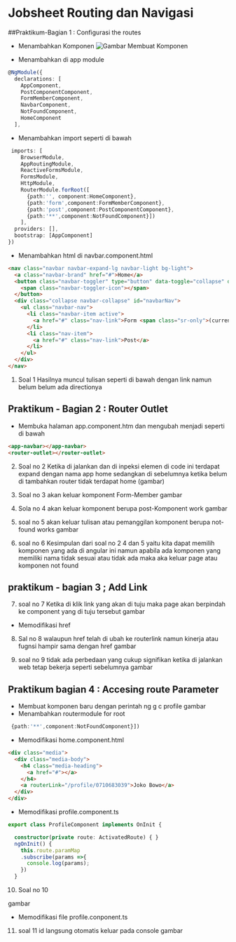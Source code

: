 # Jobsheet Routing dan Navigasi 

##Praktikum-Bagian 1 : Configurasi the routes 

- Menambahkan Komponen ![Gambar Membuat Komponen](/Users/rivaldosetyo/kuliah/Pemrograman_Web_Lanjut/gitbook_Laporan-Jobsheet/image/js10/1.png)

- Menambahkan di app module 
```typescript
@NgModule({
  declarations: [
    AppComponent,
    PostComponentComponent,
    FormMemberComponent,
    NavbarComponent,
    NotFoundComponent,
    HomeComponent
  ],
```
- Menambahkan import seperti di bawah 
```typescript
 imports: [
    BrowserModule,
    AppRoutingModule,
    ReactiveFormsModule,
    FormsModule,
    HttpModule,
    RouterModule.forRoot([
      {path:'', component:HomeComponent},
      {path:'form',component:FormMemberComponent},
      {path:'post',component:PostComponentComponent},
      {path:'**',component:NotFoundComponent}])
    ],
  providers: [],
  bootstrap: [AppComponent]
})
```
- Menambahkan html di navbar.component.html
```html
<nav class="navbar navbar-expand-lg navbar-light bg-light">
  <a class="navbar-brand" href="#">Home</a>
  <button class="navbar-toggler" type="button" data-toggle="collapse" data-target="#navbarNav" aria-controls="navbarnav" aria-expanded="false" aria-label="Toggle navigation">
    <span class="navbar-toggler-icon"></span>
  </button>
  <div class="collapse navbar-collapse" id="navbarNav">
    <ul class="navbar-nav">
      <li class="navbar-item active">
        <a href="#" class="nav-link">Form <span class="sr-only">(current)</span></a>
      </li>
      <li class="nav-item">
        <a href="#" class="nav-link">Post</a>
      </li>
    </ul>
  </div>
</nav>
```
1. Soal 1 
Hasilnya muncul tulisan seperti di bawah dengan link namun belum belum ada directionya 

## Praktikum - Bagian 2 : Router Outlet

- Membuka halaman app.component.htm dan mengubah menjadi seperti di bawah 
```html
<app-navbar></app-navbar>
<router-outlet></router-outlet>
```
2. Soal no 2 
Ketika di jalankan dan di inpeksi elemen di code ini terdapat expand dengan nama app home sedangkan di sebelumnya ketika belum di tambahkan router tidak terdapat home
(gambar)

3. Soal no 3 
akan keluar komponent Form-Member 
gambar

4. Sola no 4 
akan keluar komponent berupa post-Komponent work 
gambar

5. soal no 5 
akan keluar tulisan atau pemanggilan komponent berupa not-found works 
gambar

6. soal no 6 
Kesimpulan dari soal no 2 4 dan 5 yaitu kita dapat memilih komponen yang ada di angular ini namun apabila ada komponen yang memiliki nama tidak sesuai atau tidak ada maka aka keluar page atau komponen not found

## praktikum - bagian 3 ; Add Link

7. soal no 7 
Ketika di klik link yang akan di tuju maka page akan berpindah ke component yang di tuju tersebut 
gambar

- Memodifikasi href 

8. Sal no 8 
walaupun href telah di ubah ke routerlink namun kinerja atau fugnsi hampir sama dengan href 
gambar

9. soal no 9 
tidak ada perbedaan yang cukup signifikan ketika di jalankan web tetap bekerja seperti sebelumnya 
gambar

## Praktikum bagian 4 : Accesing route Parameter

- Membuat komponen baru dengan perintah ng g c profile 
gambar 
- Menambahkan routermodule for root 
```typescript
 {path:'**',component:NotFoundComponent}])
```

- Memodifikasi home.component.html
```html
<div class="media">
  <div class="media-body">
    <h4 class="media-heading">
      <a href="#"></a>
    </h4>
    <a routerLink="/profile/0710683039">Joko Bowo</a>
  </div>
</div>
```

- Memodifikasi profile.component.ts
```typescript
export class ProfileComponent implements OnInit {

  constructor(private route: ActivatedRoute) { }
  ngOnInit() {
    this.route.paramMap
    .subscribe(params =>{
      console.log(params);
    })
  }

```
10. Soal no 10 

gambar 

- Memodifikasi file profile.conponent.ts


11. soal 11 
id langsung otomatis keluar pada console
gambar 
